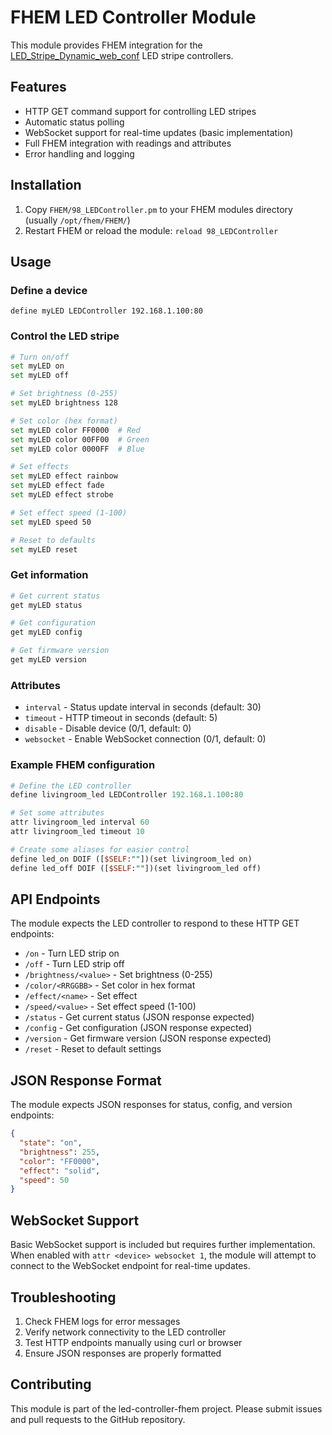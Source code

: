 # FHEM LED Controller Module

This module provides FHEM integration for the [LED_Stripe_Dynamic_web_conf](https://github.com/tobi01001/LED_Stripe_Dynamic_web_conf) LED stripe controllers.

## Features

- HTTP GET command support for controlling LED stripes
- Automatic status polling
- WebSocket support for real-time updates (basic implementation)
- Full FHEM integration with readings and attributes
- Error handling and logging

## Installation

1. Copy `FHEM/98_LEDController.pm` to your FHEM modules directory (usually `/opt/fhem/FHEM/`)
2. Restart FHEM or reload the module: `reload 98_LEDController`

## Usage

### Define a device

```
define myLED LEDController 192.168.1.100:80
```

### Control the LED stripe

```bash
# Turn on/off
set myLED on
set myLED off

# Set brightness (0-255)
set myLED brightness 128

# Set color (hex format)
set myLED color FF0000  # Red
set myLED color 00FF00  # Green
set myLED color 0000FF  # Blue

# Set effects
set myLED effect rainbow
set myLED effect fade
set myLED effect strobe

# Set effect speed (1-100)
set myLED speed 50

# Reset to defaults
set myLED reset
```

### Get information

```bash
# Get current status
get myLED status

# Get configuration
get myLED config

# Get firmware version
get myLED version
```

### Attributes

- `interval` - Status update interval in seconds (default: 30)
- `timeout` - HTTP timeout in seconds (default: 5)  
- `disable` - Disable device (0/1, default: 0)
- `websocket` - Enable WebSocket connection (0/1, default: 0)

### Example FHEM configuration

```perl
# Define the LED controller
define livingroom_led LEDController 192.168.1.100:80

# Set some attributes
attr livingroom_led interval 60
attr livingroom_led timeout 10

# Create some aliases for easier control
define led_on DOIF ([$SELF:""])(set livingroom_led on)
define led_off DOIF ([$SELF:""])(set livingroom_led off)
```

## API Endpoints

The module expects the LED controller to respond to these HTTP GET endpoints:

- `/on` - Turn LED strip on
- `/off` - Turn LED strip off
- `/brightness/<value>` - Set brightness (0-255)
- `/color/<RRGGBB>` - Set color in hex format
- `/effect/<name>` - Set effect
- `/speed/<value>` - Set effect speed (1-100)
- `/status` - Get current status (JSON response expected)
- `/config` - Get configuration (JSON response expected)
- `/version` - Get firmware version (JSON response expected)
- `/reset` - Reset to default settings

## JSON Response Format

The module expects JSON responses for status, config, and version endpoints:

```json
{
  "state": "on",
  "brightness": 255,
  "color": "FF0000",
  "effect": "solid",
  "speed": 50
}
```

## WebSocket Support

Basic WebSocket support is included but requires further implementation. When enabled with `attr <device> websocket 1`, the module will attempt to connect to the WebSocket endpoint for real-time updates.

## Troubleshooting

1. Check FHEM logs for error messages
2. Verify network connectivity to the LED controller
3. Test HTTP endpoints manually using curl or browser
4. Ensure JSON responses are properly formatted

## Contributing

This module is part of the led-controller-fhem project. Please submit issues and pull requests to the GitHub repository.
